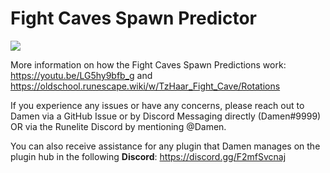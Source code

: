 # Fight Caves Spawn Predictor

![](https://github.com/damencs/spawn-predictor/raw/master/readmeimg.png)

More information on how the Fight Caves Spawn Predictions work: https://youtu.be/LG5hy9bfb_g and https://oldschool.runescape.wiki/w/TzHaar_Fight_Cave/Rotations

If you experience any issues or have any concerns, please reach out to Damen via a GitHub Issue or by Discord Messaging directly (Damen#9999) OR via the Runelite Discord by mentioning @Damen.

You can also receive assistance for any plugin that Damen manages on the plugin hub in the following **Discord**: https://discord.gg/F2mfSvcnaj